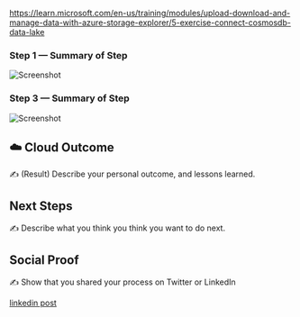 

https://learn.microsoft.com/en-us/training/modules/upload-download-and-manage-data-with-azure-storage-explorer/5-exercise-connect-cosmosdb-data-lake 


### Step 1 — Summary of Step

![Screenshot](https://via.placeholder.com/500x300)

### Step 3 — Summary of Step

![Screenshot](https://via.placeholder.com/500x300)

## ☁️ Cloud Outcome

✍️ (Result) Describe your personal outcome, and lessons learned.

## Next Steps

✍️ Describe what you think you think you want to do next.

## Social Proof

✍️ Show that you shared your process on Twitter or LinkedIn

[linkedin post](https://www.linkedin.com/posts/andrew-leddy_100daysofcloud-activity-7203930395740962816-xngT?utm_source=share&utm_medium=member_desktop)
